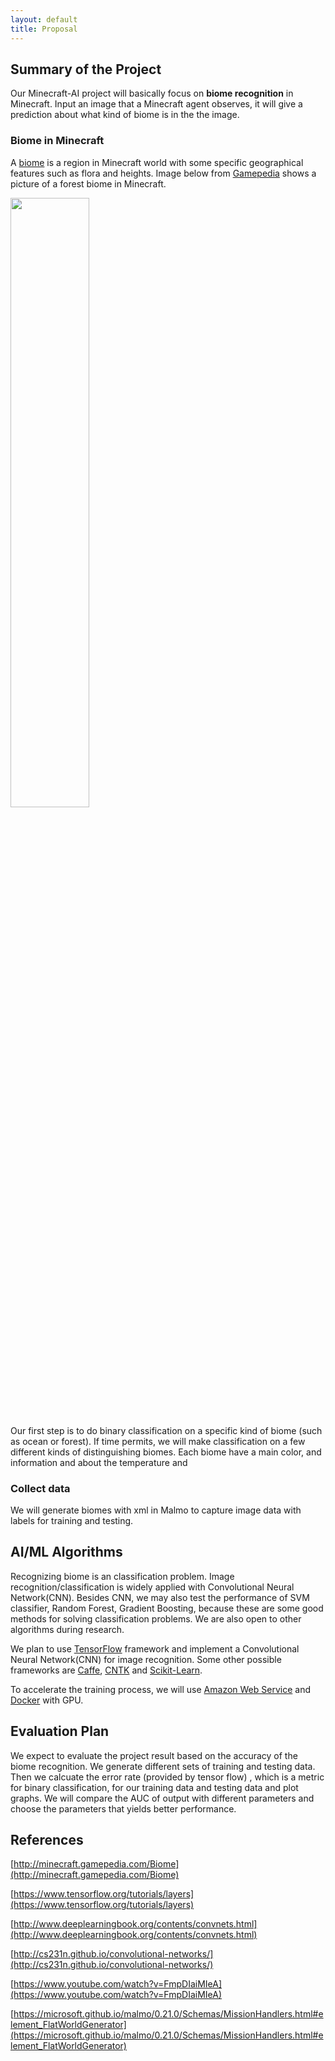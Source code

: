 ```yaml
---
layout: default
title: Proposal
---
```


## Summary of the Project

Our Minecraft-AI project will basically focus on **biome recognition** in Minecraft. Input an image that a Minecraft agent observes, it will give a prediction about what kind of biome is in the the image. 

### Biome in Minecraft

A [biome](http://minecraft.gamepedia.com/Biome) is a region in Minecraft world with some specific geographical features such as flora and heights. Image below from [Gamepedia](http://minecraft.gamepedia.com/) shows a picture of a forest biome in Minecraft. 

<img src="https://hydra-media.cursecdn.com/minecraft.gamepedia.com/d/d1/Deciduous_Forest.png?version=a2315c785dbfd1fce8b768923aa98540" width="50%">

Our first step is to do binary classification on a specific kind of biome (such as ocean or forest). If time permits, we will make classification on a few different kinds of distinguishing biomes. Each biome have a main color, and information and about the temperature and 

### Collect data

We will generate biomes with xml in Malmo to capture image data with labels for training and testing. 

## AI/ML Algorithms

Recognizing biome is an classification problem. Image recognition/classification is widely applied with Convolutional Neural Network(CNN). Besides CNN, we may also test the performance of SVM classifier, Random Forest, Gradient Boosting, because these are some good methods for solving classification problems. We are also open to other algorithms during research.

We plan to use [TensorFlow](https://www.tensorflow.org/) framework and implement a Convolutional Neural Network(CNN) for image recognition. Some other possible frameworks are [Caffe](http://caffe.berkeleyvision.org/), [CNTK](https://www.microsoft.com/en-us/research/product/cognitive-toolkit/) and [Scikit-Learn](http://scikit-learn.org). 

To accelerate the training process, we will use [Amazon Web Service](aws.amazon.com) and [Docker](https://www.docker.com/) with GPU. 

## Evaluation Plan

We expect to evaluate the project result based on the accuracy of the biome recognition. We generate different sets of training and testing data. Then we calcuate the error rate (provided by tensor flow) , which is a metric for binary classification, for our training data and testing data and plot graphs. We will compare the AUC of output with different parameters and choose the parameters that yields better performance.

## References

[http://minecraft.gamepedia.com/Biome](http://minecraft.gamepedia.com/Biome)

[https://www.tensorflow.org/tutorials/layers](https://www.tensorflow.org/tutorials/layers)

[http://www.deeplearningbook.org/contents/convnets.html](http://www.deeplearningbook.org/contents/convnets.html)

[http://cs231n.github.io/convolutional-networks/](http://cs231n.github.io/convolutional-networks/)

[https://www.youtube.com/watch?v=FmpDIaiMIeA](https://www.youtube.com/watch?v=FmpDIaiMIeA)

[https://microsoft.github.io/malmo/0.21.0/Schemas/MissionHandlers.html#element_FlatWorldGenerator](https://microsoft.github.io/malmo/0.21.0/Schemas/MissionHandlers.html#element_FlatWorldGenerator)